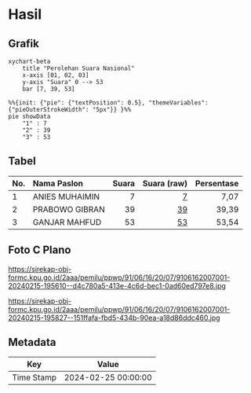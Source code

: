 # Hasil

## Grafik

```mermaid
xychart-beta
    title "Perolehan Suara Nasional"
    x-axis [01, 02, 03]
    y-axis "Suara" 0 --> 53
    bar [7, 39, 53]
```

```mermaid
%%{init: {"pie": {"textPosition": 0.5}, "themeVariables": {"pieOuterStrokeWidth": "5px"}} }%%
pie showData
    "1" : 7
    "2" : 39
    "3" : 53
```

## Tabel

| No. | Nama Paslon    | Suara | Suara (raw) | Persentase |
|:--- |:-------------- | -----:| -----------:| ----------:|
| 1   | ANIES MUHAIMIN | 7     | [7][p-1]    | 7,07       |
| 2   | PRABOWO GIBRAN | 39    | [39][p-2]   | 39,39      |
| 3   | GANJAR MAHFUD  | 53    | [53][p-3]   | 53,54      |


[p-1]: https://github.com/gigit-pemilu/pemilu-2024/blob/main/pilpres/hitung-suara/sub/91-papua/sub/06-biak-numfor/sub/16-bruyadori/sub/2007-mandori-sup/sub/001-tps/sub/paslon-1.txt
[p-2]: https://github.com/gigit-pemilu/pemilu-2024/blob/main/pilpres/hitung-suara/sub/91-papua/sub/06-biak-numfor/sub/16-bruyadori/sub/2007-mandori-sup/sub/001-tps/sub/paslon-2.txt
[p-3]: https://github.com/gigit-pemilu/pemilu-2024/blob/main/pilpres/hitung-suara/sub/91-papua/sub/06-biak-numfor/sub/16-bruyadori/sub/2007-mandori-sup/sub/001-tps/sub/paslon-3.txt

## Foto C Plano

https://sirekap-obj-formc.kpu.go.id/2aaa/pemilu/ppwp/91/06/16/20/07/9106162007001-20240215-195610--d4c780a5-413e-4c6d-bec1-0ad60ed797e8.jpg

https://sirekap-obj-formc.kpu.go.id/2aaa/pemilu/ppwp/91/06/16/20/07/9106162007001-20240215-195827--151ffafa-fbd5-434b-90ea-a18d86ddc460.jpg


## Metadata

| Key        | Value               |
| ---------- | ------------------- |
| Time Stamp | 2024-02-25 00:00:00 |



